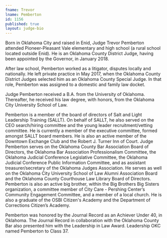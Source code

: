 ```yaml
---
fname: Trevor
lname: Pemberton
id: 1156
published: true
layout: judge-bio
---
```

Born in Oklahoma City and raised in Enid, Judge Trevor Pemberton attended Pioneer-Pleasant Vale elementary and high school (a rural school located outside Enid). He is an Oklahoma County District Judge, having been appointed by the Governor, in January 2018.

After law school, Pemberton worked as a litigator, disputes locally and nationally. He left private practice in May 2017, when the Oklahoma County District Judges selected him as an Oklahoma County Special Judge. In that role, Pemberton was assigned to a domestic and family law docket. 

Judge Pemberton received a B.A. from the University of Oklahoma. Thereafter, he received his law degree, with honors, from the Oklahoma City University School of Law.

Pemberton is a member of the board of directors of Salt and Light Leadership Training (SALLT). On behalf of SALLT, he also served on the CEO search/hiring committee and the young leader recruitment/vetting committee. He is currently a member of the executive committee, formed amongst SALLT board members. He is also an active member of the Downtown Exchange Club and the Robert J. Turner Inn of Court. Judge Pemberton serves on the Oklahoma County Bar Association Board of Directors, the Oklahoma Bar Association Professionalism Committee, the Oklahoma Judicial Conference Legislative Committee, the Oklahoma Judicial Conference Public Information Committee, and as assistant treasurer/secretary of the Oklahoma Judges Association. He serves as well on the Oklahoma City University School of Law Alumni Association Board and the Oklahoma County Courthouse Law Library Board of Directors. Pemberton is also an active big brother, within the Big Brothers Big Sisters organization, a committee member of City Care - Pershing Center’s Community Engagement Committee, and a member of a local church. He is also a graduate of the OSBI Citizen's Academy and the Department of Corrections Citizen’s Academy.

Pemberton was honored by the Journal Record as an Achiever Under 40, in Oklahoma. The Journal Record in collaboration with the Oklahoma County Bar also presented him with the Leadership in Law Award. Leadership OKC named Pemberton to Class 37. 

